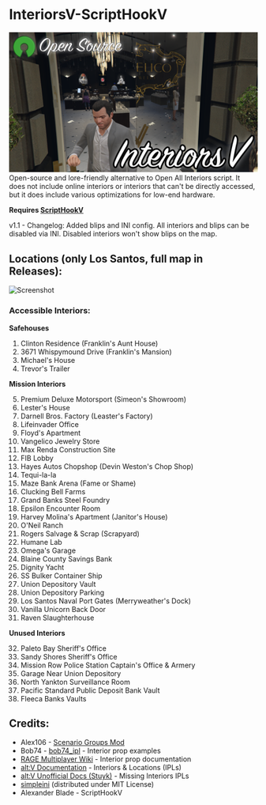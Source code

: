 # InteriorsV-ScriptHookV
![Screenshot](Images/Preview/InteriorsV.png?raw=true)
Open-source and lore-friendly alternative to Open All Interiors script. It does not include online interiors or interiors that can't be directly accessed, but it does include various optimizations for low-end hardware.

**Requires [ScriptHookV](http://www.dev-c.com/gtav/scripthookv/)**

v1.1 - Changelog: Added blips and INI config. All interiors and blips can be disabled via INI. Disabled interiors won't show blips on the map.

## Locations (only Los Santos, full map in Releases):
![Screenshot](Images/Los-Santos.jpg?raw=true)

### Accessible Interiors:
**Safehouses**
1. Clinton Residence (Franklin's Aunt House)
2. 3671 Whispymound Drive (Franklin's Mansion)
3. Michael's House
4. Trevor's Trailer

**Mission Interiors**

5. Premium Deluxe Motorsport (Simeon's Showroom)
6. Lester's House
7. Darnell Bros. Factory (Leaster's Factory)
8. Lifeinvader Office
9. Floyd's Apartment
10. Vangelico Jewelry Store
11. Max Renda Construction Site
12. FIB Lobby
13. Hayes Autos Chopshop (Devin Weston's Chop Shop)
14. Tequi-la-la
15. Maze Bank Arena (Fame or Shame)
16. Clucking Bell Farms
17. Grand Banks Steel Foundry
18. Epsilon Encounter Room
19. Harvey Molina's Apartment (Janitor's House)
20. O'Neil Ranch
21. Rogers Salvage & Scrap (Scrapyard)
22. Humane Lab
23. Omega's Garage
24. Blaine County Savings Bank
25. Dignity Yacht
26. SS Bulker Container Ship
27. Union Depository Vault
28. Union Depository Parking
29. Los Santos Naval Port Gates (Merryweather's Dock)
30. Vanilla Unicorn Back Door
31. Raven Slaughterhouse

**Unused Interiors**

32. Paleto Bay Sheriff's Office
33. Sandy Shores Sheriff's Office
34. Mission Row Police Station Captain's Office & Armery
35. Garage Near Union Depository
36. North Yankton Surveillance Room
37. Pacific Standard Public Deposit Bank Vault
38. Fleeca Banks Vaults

## Credits:
- Alex106 - [Scenario Groups Mod](https://www.gta5-mods.com/scripts/scenario-groups)
- Bob74 - [bob74_ipl](https://github.com/Bob74/bob74_ipl) - Interior prop examples
- [RAGE Multiplayer Wiki](https://wiki.rage.mp/index.php?title=Interior_Props) - Interior prop documentation
- [alt:V Documentation](https://docs.altv.mp/gta/articles/references/interiors-and-locations.html) - Interiors & Locations (IPLs)
- [alt:V Unofficial Docs (Stuyk)](https://altv.stuyk.com/docs/articles/tables/ipls.html) - Missing Interiors IPLs
- [simpleini](https://github.com/brofield/simpleini) (distributed under MIT License)
- Alexander Blade - ScriptHookV
